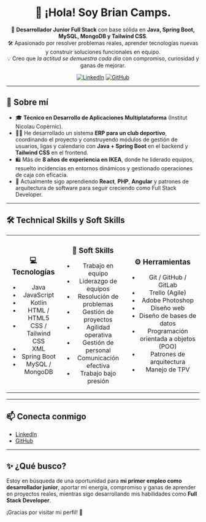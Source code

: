 <div align="center">
<h1 align="center">👋 ¡Hola! Soy Brian Camps.</h1>

<p align="center">
🎯 <strong>Desarrollador Junior Full Stack</strong> con base sólida en <strong>Java, Spring Boot, MySQL, MongoDB y Tailwind CSS</strong>.<br>
🛠️ Apasionado por resolver problemas reales, aprender tecnologías nuevas y construir soluciones funcionales en equipo.<br>
💡 Creo que <em>la actitud se demuestra cada día</em> con compromiso, curiosidad y ganas de mejorar.

[![LinkedIn](https://img.shields.io/badge/LinkedIn-BrianCampsMartinez-blue?logo=linkedin)](https://www.linkedin.com/in/briancampsmartinez/)
[![GitHub](https://img.shields.io/badge/GitHub-BrianCamps-black?logo=github)](https://github.com/BrianCamps)

</p>

</div>

---

## 🚀 Sobre mí

- 🎓 **Técnico en Desarrollo de Aplicaciones Multiplataforma** (Institut Nicolau Copèrnic).
- 👨‍💻 He desarrollado un sistema **ERP para un club deportivo**, coordinando el proyecto y construyendo módulos de gestión de usuarios, ligas y calendario con **Java + Spring Boot** en el backend y **Tailwind CSS** en el frontend.
- 🛍️ Más de **8 años de experiencia en IKEA**, donde he liderado equipos, resuelto incidencias en entornos dinámicos y gestionado operaciones de caja con eficacia.
- 🌱 Actualmente sigo aprendiendo **React**, **PHP**, **Angular** y patrones de arquitectura de software para seguir creciendo como Full Stack Developer.

---

## 🛠️ Technical Skills y Soft Skills

<table>
<tr>
<td align="center">
  
### 💻 Tecnologías

- Java
- JavaScript
- Kotlin
- HTML / HTML5
- CSS / Tailwind CSS
- XML
- Spring Boot
- MySQL / MongoDB

</td>
<td align="center">

### 🧩 Soft Skills

- Trabajo en equipo
- Liderazgo de equipos
- Resolución de problemas
- Gestión de proyectos
- Agilidad operativa
- Gestión de personal
- Comunicación efectiva
- Trabajo bajo presión

</td>
<td align="center">

### ⚙️ Herramientas

- Git / GitHub / GitLab
- Trello (Agile)
- Adobe Photoshop
- Diseño web
- Diseño de bases de datos
- Programación orientada a objetos (POO)
- Patrones de arquitectura
- Manejo de TPV

</td>
</tr>
</table>

---

## 📫 Conecta conmigo

- [LinkedIn](https://www.linkedin.com/in/briancampsmartinez/)
- [GitHub](https://github.com/BrianCamps)

---

## ✨ ¿Qué busco?

Estoy en búsqueda de una oportunidad para **mi primer empleo como desarrollador junior**, aportar mi energía, compromiso y ganas de aprender en proyectos reales, mientras sigo desarrollando mis habilidades como **Full Stack Developer**.

¡Gracias por visitar mi perfil! 🚀
